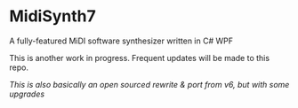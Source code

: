 # MidiSynth7
A fully-featured MiDI software synthesizer written in C# WPF

This is another work in progress. Frequent updates will be made to this repo.

*This is also basically an open sourced rewrite & port from v6, but with some upgrades*
